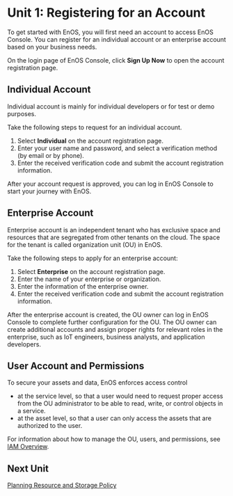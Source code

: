 # Unit 1: Registering for an Account

To get started with EnOS, you will first need an account to access EnOS Console. You can register for an individual account or an enterprise account based on your business needs.

On the login page of EnOS Console, click **Sign Up Now** to open the account registration page.

## Individual Account

Individual account is mainly for individual developers or for test or demo purposes.

Take the following steps to request for an individual account.

1. Select **Individual** on the account registration page. 
2. Enter your user name and password, and select a verification method (by email or by phone). 
3. Enter the received verification code and submit the account registration information.

After your account request is approved, you can log in EnOS Console to start your journey with EnOS.

## Enterprise Account

Enterprise account is an independent tenant who has exclusive space and resources that are segregated from other tenants on the cloud. The space for the tenant is called organization unit (OU) in EnOS.

Take the following steps to apply for an enterprise account:

1. Select **Enterprise** on the account registration page.
2. Enter the name of your enterprise or organization.
3. Enter the information of the enterprise owner.  
4. Enter the received verification code and submit the account registration information.

After the enterprise account is created, the OU owner can log in EnOS Console to complete further configuration for the OU. The OU owner can create additional accounts and assign proper rights for relevant roles in the enterprise, such as IoT engineers, business analysts, and application developers.

## User Account and Permissions

To secure your assets and data, EnOS enforces access control
- at the service level, so that a user would need to request proper access from the OU administrator to be able to read, write, or control objects in a service.
- at the asset level, so that a user can only access the assets that are authorized to the user.

For information about how to manage the OU, users, and permissions, see [IAM Overview](/docs/iam/en/2.0.9/iam_overview).

## Next Unit

[Planning Resource and Storage Policy](planning)

<!--end-->
